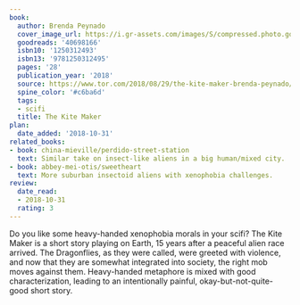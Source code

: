 ```yaml
---
book:
  author: Brenda Peynado
  cover_image_url: https://i.gr-assets.com/images/S/compressed.photo.goodreads.com/books/1535559053l/40698166._SX98_.jpg
  goodreads: '40698166'
  isbn10: '1250312493'
  isbn13: '9781250312495'
  pages: '28'
  publication_year: '2018'
  source: https://www.tor.com/2018/08/29/the-kite-maker-brenda-peynado/
  spine_color: '#c6ba6d'
  tags:
  - scifi
  title: The Kite Maker
plan:
  date_added: '2018-10-31'
related_books:
- book: china-mieville/perdido-street-station
  text: Similar take on insect-like aliens in a big human/mixed city.
- book: abbey-mei-otis/sweetheart
  text: More suburban insectoid aliens with xenophobia challenges.
review:
  date_read:
  - 2018-10-31
  rating: 3
---
```


Do you like some heavy-handed xenophobia morals in your scifi?  The Kite Maker is a short story playing on Earth, 15
years after a peaceful alien race arrived. The Dragonflies, as they were called, were greeted with violence, and now
that they are somewhat integrated into society, the right mob moves against them. Heavy-handed metaphore is mixed with
good characterization, leading to an intentionally painful, okay-but-not-quite-good short story.

